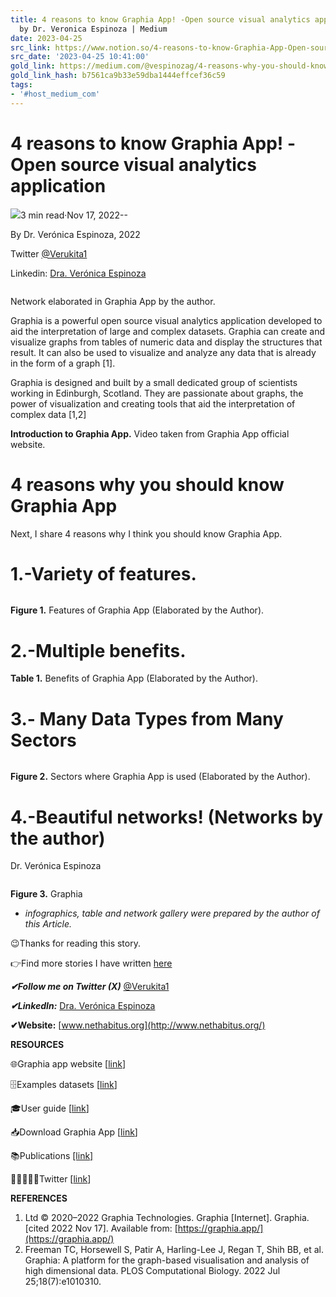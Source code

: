 ```yaml
---
title: 4 reasons to know Graphia App! -Open source visual analytics application |
  by Dr. Veronica Espinoza | Medium
date: 2023-04-25
src_link: https://www.notion.so/4-reasons-to-know-Graphia-App-Open-source-visual-analytics-application-dfbf277ae5fe46b3b8bd476141a879b5
src_date: '2023-04-25 10:41:00'
gold_link: https://medium.com/@vespinozag/4-reasons-why-you-should-know-graphia-app-open-source-visual-analytics-application-1e79f60670a0
gold_link_hash: b7561ca9b33e59dba1444effcef36c59
tags:
- '#host_medium_com'
---
```


4 reasons to know Graphia App! -Open source visual analytics application
========================================================================

[![](https://miro.medium.com/v2/resize:fill:88:88/1*ePOKhs4sNllyMFGQ3Oojww.jpeg)](/@vespinozag?source=post_page-----1e79f60670a0--------------------------------)3 min read·Nov 17, 2022--

By Dr. Verónica Espinoza, 2022

Twitter [@Verukita1](https://twitter.com/Verukita1)

Linkedin: [Dra. Verónica Espinoza](https://www.linkedin.com/in/ver%C3%B3nica-espinoza/)

![]()

Network elaborated in Graphia App by the author.

Graphia is a powerful open source visual analytics application developed to aid the interpretation of large and complex datasets. Graphia can create and visualize graphs from tables of numeric data and display the structures that result. It can also be used to visualize and analyze any data that is already in the form of a graph [1].

Graphia is designed and built by a small dedicated group of scientists working in Edinburgh, Scotland. They are passionate about graphs, the power of visualization and creating tools that aid the interpretation of complex data [1,2]



**Introduction to Graphia App.** Video taken from Graphia App official website.

4 reasons why you should know Graphia App
=========================================

Next, I share 4 reasons why I think you should know Graphia App.

1.-Variety of features.
=======================

![]()

**Figure 1.** Features of Graphia App (Elaborated by the Author).

2.-Multiple benefits.
=====================

**Table 1.** Benefits of Graphia App (Elaborated by the Author).

![]()3.- Many Data Types from Many Sectors
=====================================

![]()

**Figure 2.** Sectors where Graphia App is used (Elaborated by the Author).

**4.-Beautiful networks! (Networks by the author)**
===================================================

Dr. Verónica Espinoza

![]()![]()![]()![]()![]()![]()![]()![]()![]()

**Figure 3.** Graphia

* *infographics, table and network gallery were prepared by the author of this Article.*

😉Thanks for reading this story.

👉Find more stories I have written [here](/@vespinozag)

***✔Follow me on Twitter (X)*** [@Verukita1](https://twitter.com/Verukita1)

***✔LinkedIn:*** [Dra. Verónica Espinoza](https://www.linkedin.com/in/ver%C3%B3nica-espinoza/)

**✔Website:** [www.nethabitus.org](http://www.nethabitus.org/)

**RESOURCES**

🌐Graphia app website [[link](https://graphia.app/)]

🗄️Examples datasets [[link](https://graphia.app/example-data.html)]

🎓User guide [[link](https://graphia.app/userguide.html)]

📥Download Graphia App [[link](https://graphia.app/download.html)]

📚Publications [[link]](https://graphia.app/citations.html)

🧑🏻‍🤝‍🧑🏿Twitter [[link](https://twitter.com/graphia_app)]

**REFERENCES**

1. Ltd © 2020–2022 Graphia Technologies. Graphia [Internet]. Graphia. [cited 2022 Nov 17]. Available from: [https://graphia.app/](https://graphia.app/)
2. Freeman TC, Horsewell S, Patir A, Harling-Lee J, Regan T, Shih BB, et al. Graphia: A platform for the graph-based visualisation and analysis of high dimensional data. PLOS Computational Biology. 2022 Jul 25;18(7):e1010310.